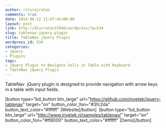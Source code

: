 ```yaml
---
author: riturajratan
comments: true
date: 2014-06-12 11:47:41+00:00
layout: post
link: http://dlurratan37846/wordpress/?p=534
slug: tablenav-jquery-plugin
title: TableNav jQuery Plugin
wordpress_id: 534
categories:
- jQuery
- Plugins
tags:
- jQuery Plugin to Navigate Cells in Table with Keyboard
- TableNav jQuery Plugin
---
```


TableNav  jQuery plugin is designed to provide navigation with arrow keys in a table with input fields.

[button type="bd_button btn_large" url="https://github.com/invetek/jquery-tablenav" target="on" button_color_fon="#3fc2da" button_text_color="#ffffff" ]Website[/button]  [button type="bd_button btn_large" url="http://www.invetek.nl/samples/tablenav/" target="on" button_color_fon="#ff8000" button_text_color="#ffffff" ]Demo[/button]
